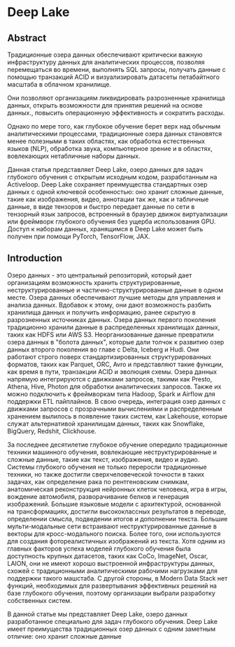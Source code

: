 # Deep Lake

## Abstract
Традиционные озера данных обеспечивают критически важную инфраструктуру данных для аналитических процессов, позволяя перемещаться во времени, выполнять SQL запросы, получать данные с помощью транзакций ACID и визуализировать датасеты петабайтного масштаба в облачном хранилище.

Они позволяют организациям ликвидировать разрозненные хранилища данных, открыть возможности для принятия решений на основе данных., повысить операционную эффективность и сократить расходы.

Однако по мере того, как глубокое обучение берет верх над обычным аналитическими процессами, традиционные озера данных становятся менее полезными в таких областях, как обработка естественных языков (NLP), обработка звука, компьютерное зрение и в областях, вовлекающих нетабличные наборы данных.

Данная статья представляет Deep Lake, озеро данных для задач глубокого обучения с открытым исходным кодом, разработанным  на Activeloop. Deep Lake сохраняет преимущества стандартных озер данных с одной ключевой особенностью: оно хранит сложные данные, такие как изображения, видео, аннотации так же, как и табличные данные, в виде тензоров и быстро передает данные по сети в тензорный язык запросов, встроенный в браузер движок виртуализации или фреймворк глубокого обучения без ущерба использования GPU. Доступ к наборам данных, хранящимся в Deep Lake может быть получен при помощи PyTorch, TensorFlow, JAX.

## Introduction
Озеро данных - это центральный репозиторий, который дает организациям возможность хранить структурированные, неструктурированные и частично-структурированные данные в одном месте. Озера данных обеспечивают лучшие методы для управления и анализа данных. Вдобавок к этому, они дают возможность разбить хранилища данных и получить информацию, ранее скрытую в разрозненных источниках данных. Озера данных первого поколения традиционно хранили данные в распределенных хранилищах данных, таких как HDFS или AWS S3. Неорганизованные данные превратили озера данных в "болота данных", которые дали толчок к развитию озер данных второго поколения во главе с  Delta, Iceberg и Hudi. Они работают строго поверх стандартизированных структурированных форматов, таких как Parquet, ORC, Avro и представляют такие функции, как время в пути, транзакции ACID и эволюция схемы. Озера данных напрямую интегрируются с движками запросов, такими как Presto, Athena, Hive, Photon для обработки аналитических запросов. Также их можно подключить к фреймворкам типа Hadoop, Spark и Airflow для поддержки ETL пайплайнов. В свою очередь, интеграция озер данных с движками запросов с прозрачными вычислениями и распределенным хранением вылилось в появление таких систем, как Lakehouse, которые служат альтернативой хранилищам данных, таких как Snowflake, BigQuery, Redshit, Clickhouse.

За последнее десятилетие глубокое обучение опередило традиционные техники машинного обучения, вовлекающие неструктурированные и сложные данные, такие как текст, изображения, видео и аудио. Системы глубокого обучения не только переросли традиционные техники, но также достигли сверхчеловеческой точности в таких задачах, как определение рака по рентгеновским снимкам, анатомическая реконструкция нейронных клеток человека, игра в игры, вождение автомобиля, разворачивание белков и генерация изображений. Большие языковые модели с архитектурой, основанной на трансформациях, достигли высококлассных результатов в переводе, определении смысла, подведении итогов и дополнении текста. Большие мульти-модальные сети встраивают неструктурированные данные в векторы для кросс-модального поиска. Более того, они используются для создания фотореалистичных изображений из текста. Хотя одним из главных факторов успеха моделей глубокого обучения была доступность крупных датасетов, таких как CoCo, ImageNet, Oscar, LAION, они не имеют хорошо выстроенной инфраструктуры данных, схожей с традиционными аналитическими  рабочими нагрузками для поддержки такого машстаба. С другой стороны, в Modern Data Stack нет функций, необходимых для развертывания эффективных решений на базе глубокого обучения, поэтому организации выбрали разработку собственных систем.

В данной статье мы представляет Deep Lake, озеро данных разработанное специально для задач глубокого обучения. Deep Lake имеет преимущества традиционных озер данных с одним заметным отличие: оно хранит сложные данные